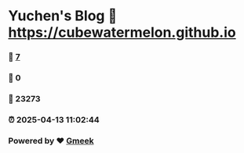 # Yuchen's Blog :link: https://cubewatermelon.github.io 
### :page_facing_up: [7](https://cubewatermelon.github.io/tag.html) 
### :speech_balloon: 0 
### :hibiscus: 23273 
### :alarm_clock: 2025-04-13 11:02:44 
### Powered by :heart: [Gmeek](https://github.com/Meekdai/Gmeek)
